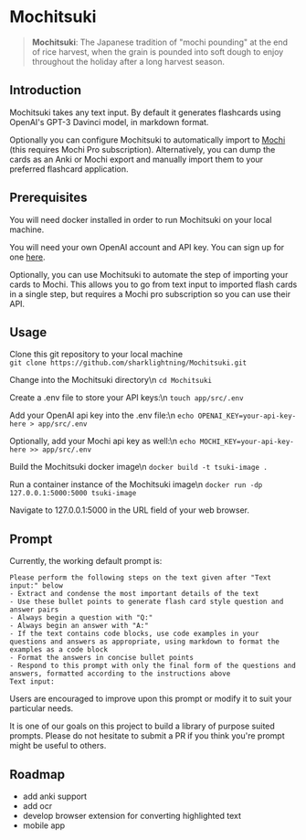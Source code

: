 # Mochitsuki
> **Mochitsuki**: The Japanese tradition of "mochi pounding" at the end of rice harvest, when the grain is pounded into soft dough to enjoy throughout the holiday after a long harvest season.

## Introduction

Mochitsuki takes any text input. By default it generates flashcards using OpenAI's GPT-3 Davinci model, in markdown format. 

Optionally you can configure Mochitsuki to automatically import to [Mochi](https://mochi.cards/) (this requires Mochi Pro subscription). Alternatively, you can dump the cards as an Anki or Mochi export and manually import them to your preferred flashcard application. 

## Prerequisites
You will need docker installed in order to run Mochitsuki on your local machine. 

You will need your own OpenAI account and API key. You can sign up for one [here](https://openai.com/product).

Optionally, you can use Mochitsuki to automate the step of importing your cards to Mochi. This allows you to go from text input to imported flash cards in a single step, but requires a Mochi pro subscription so you can use their API.   

## Usage
Clone this git repository to your local machine  
```git clone https://github.com/sharklightning/Mochitsuki.git```

Change into the Mochitsuki directory\n
```cd Mochitsuki```

Create a .env file to store your API keys:\n
```touch app/src/.env```

Add your OpenAI api key into the .env file:\n
```echo OPENAI_KEY=your-api-key-here > app/src/.env```

Optionally, add your Mochi api key as well:\n
```echo MOCHI_KEY=your-api-key-here >> app/src/.env```

Build the Mochitsuki docker image\n
```docker build -t tsuki-image .```

Run a container instance of the Mochitsuki image\n
```docker run -dp 127.0.0.1:5000:5000 tsuki-image```

Navigate to 127.0.0.1:5000 in the URL field of your web browser. 

## Prompt

Currently, the working default prompt is:
```
Please perform the following steps on the text given after "Text input:" below 
- Extract and condense the most important details of the text
- Use these bullet points to generate flash card style question and answer pairs
- Always begin a question with "Q:"
- Always begin an answer with "A:"
- If the text contains code blocks, use code examples in your  questions and answers as appropriate, using markdown to format the examples as a code block
- Format the answers in concise bullet points
- Respond to this prompt with only the final form of the questions and answers, formatted according to the instructions above
Text input: 
```
Users are encouraged to improve upon this prompt or modify it to suit your particular needs. 

It is one of our goals on this project to build a library of purpose suited prompts. Please do not hesitate to submit a PR if you think you're prompt might be useful to others. 

## Roadmap
- add anki support
- add ocr 
- develop browser extension for converting highlighted text
- mobile app
